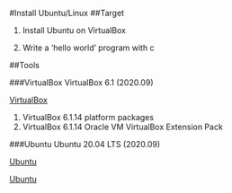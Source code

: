 #Install Ubuntu/Linux
##Target
1. Install Ubuntu on VirtualBox

2. Write a ‘hello world’ program with c

##Tools

###VirtualBox
VirtualBox 6.1 (2020.09)

[VirtualBox](https://www.virtualbox.org/)
1. VirtualBox 6.1.14 platform packages
2. VirtualBox 6.1.14 Oracle VM VirtualBox Extension Pack

###Ubuntu
Ubuntu 20.04 LTS (2020.09)

[Ubuntu](https://ubuntu.com/download/desktop)

[Ubuntu](https://ubuntu.com/download/desktop/thank-you?version=20.04.1&architecture=amd64)

